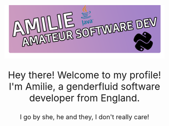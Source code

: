![TopBar](https://github.com/AmilieCoding/amiliecoding/blob/main/assets/topbar.png?raw=true)
<p align="center" style="font-size: 30px;">Hey there! Welcome to my profile! I'm Amilie, a genderfluid software developer from England.<br></p>
<p align="center" style="font-size: 20px;">I go by she, he and they, I don't really care!</p>
